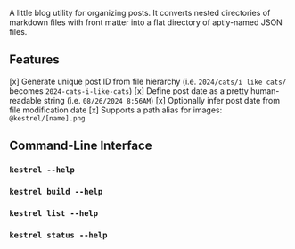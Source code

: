 A little blog utility for organizing posts. It converts nested directories of markdown files with front matter into a flat directory of aptly-named JSON files.

## Features

[x] Generate unique post ID from file hierarchy (i.e. `2024/cats/i like cats/` becomes `2024-cats-i-like-cats`)
[x] Define post date as a pretty human-readable string (i.e. `08/26/2024 8:56AM`)
[x] Optionally infer post date from file modification date
[x] Supports a path alias for images: `@kestrel/[name].png`

## Command-Line Interface

### `kestrel --help`

### `kestrel build --help`

### `kestrel list --help`

### `kestrel status --help`
